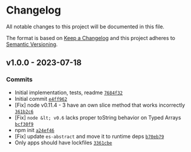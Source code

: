 # Changelog

All notable changes to this project will be documented in this file.

The format is based on [Keep a Changelog](https://keepachangelog.com/en/1.0.0/)
and this project adheres to [Semantic Versioning](https://semver.org/spec/v2.0.0.html).

## v1.0.0 - 2023-07-18

### Commits

- Initial implementation, tests, readme [`7684f32`](https://github.com/es-shims/TypedArray.prototype.slice/commit/7684f32983b444734c6293af807fcf5f3e20a9ad)
- Initial commit [`e4ff962`](https://github.com/es-shims/TypedArray.prototype.slice/commit/e4ff962b319dbc568f48e312e0396130e91d5df4)
- [Fix] node v0.11.4 - 3 have an own slice method that works incorrectly [`361b2c6`](https://github.com/es-shims/TypedArray.prototype.slice/commit/361b2c6046f756fb6f6851b0d8759b5e88324521)
- [Fix] `node &lt; v0.6` lacks proper toString behavior on Typed Arrays [`bcf30f9`](https://github.com/es-shims/TypedArray.prototype.slice/commit/bcf30f916c59d2744f5a0c2e8a9ea38da2092413)
- npm init [`a24ef46`](https://github.com/es-shims/TypedArray.prototype.slice/commit/a24ef465139926277e5b85b8d9b17e96070aa6c8)
- [Fix] update `es-abstract` and move it to runtime deps [`b70eb79`](https://github.com/es-shims/TypedArray.prototype.slice/commit/b70eb7926485148733d56bec6c9ce91ac820bd0d)
- Only apps should have lockfiles [`3361cbe`](https://github.com/es-shims/TypedArray.prototype.slice/commit/3361cbe1c5a986a194f250360cfd4a52a2e255a5)
